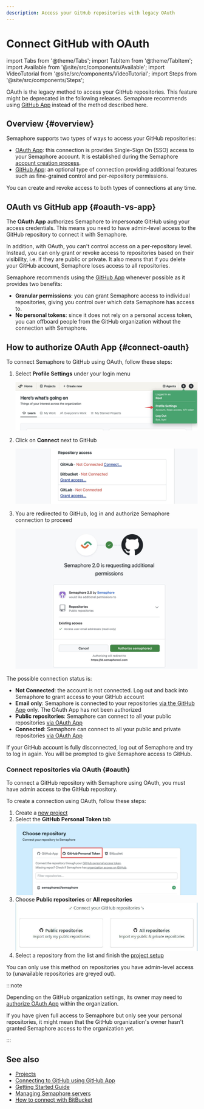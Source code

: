```yaml
---
description: Access your GitHub repositories with legacy OAuth
---
```


# Connect GitHub with OAuth

import Tabs from '@theme/Tabs';
import TabItem from '@theme/TabItem';
import Available from '@site/src/components/Available';
import VideoTutorial from '@site/src/components/VideoTutorial';
import Steps from '@site/src/components/Steps';

OAuth is the legacy method to access your GitHub repositories. This feature might be deprecated in the following releases. Semaphore recommends using [GitHub App](./connect-github) instead of the method described here.

## Overview {#overview}

Semaphore supports two types of ways to access your GitHub repositories:

- [OAuth App](https://github.com/settings/connections/applications/328c742132e5407abd7d): this connection is provides Single-Sign On (SSO) access to your Semaphore account. It is established during the Semaphore [account creation process](../getting-started/quickstart).
- [GitHub App](https://github.com/apps/semaphore-ci-cd): an optional type of connection providing additional features such as fine-grained control and per-repository permissions.

You can create and revoke access to both types of connections at any time.

## OAuth vs GitHub app {#oauth-vs-app}

The **OAuth App** authorizes Semaphore to impersonate GitHub using your access credentials. This means you need to have admin-level access to the GitHub repository to connect it with Semaphore.

In addition, with OAuth, you can't control access on a per-repository level. Instead, you can only grant or revoke access to repositories based on their visibility, i.e. if they are public or private. It also means that if you delete your GitHub account, Semaphore loses access to all repositories.

Semaphore recommends using the [GitHub App](./connect-github) whenever possible as it provides two benefits:

- **Granular permissions**: you can grant Semaphore access to individual repositories, giving you control over which data Semaphore has access to.
- **No personal tokens**: since it does not rely on a personal access token, you can offboard people from the GitHub organization without the connection with Semaphore.

## How to authorize OAuth App {#connect-oauth}

To connect Semaphore to GitHub using OAuth, follow these steps:

<Steps>

1. Select **Profile Settings** under your login menu

      ![Profile settings](./img/profile-settings.jpg)

2. Click on **Connect** next to GitHub

      ![Profile Git Connect](./img/profile-git-connect.jpg)

3. You are redirected to GitHub, log in and authorize Semaphore connection to proceed

      ![Authorize access to GitHub account](./img/authorize-gh.jpg)

</Steps>

The possible connection status is:

- **Not Connected**: the account is not connected. Log out and back into Semaphore to grant access to your GitHub account
- **Email only**: Semaphore is connected to your repositories [via the GitHub App](./connect-github) only. The OAuth App has not been authorized
- **Public repositories**: Semaphore can connect to all your public repositories [via OAuth App](#oauth)
- **Connected**: Semaphore can connect to all your public and private repositories [via OAuth App](#oauth)

If your GitHub account is fully disconnected, log out of Semaphore and try to log in again. You will be prompted to give Semaphore access to GitHub.

### Connect repositories via OAuth {#oauth}

To connect a GitHub repository with Semaphore using OAuth, you must have admin access to the GitHub repository.

To create a connection using OAuth, follow these steps:

<Steps>

1. Create a [new project](./projects#create-project)
2. Select the **GitHub Personal Token** tab
    ![Selecting the personal token tab](./img/oauth-personal-token.jpg)
3. Choose **Public repositories** or **All repositories**
    ![OAuth permission options](./img/oauth-permissions.jpg)
4. Select a repository from the list and finish the [project setup](./projects)

</Steps>

You can only use this method on repositories you have admin-level access to (unavailable repositories are greyed out).

:::note

Depending on the GitHub organization settings, its owner may need to [authorize OAuth App](https://docs.github.com/en/apps/oauth-apps/building-oauth-apps/authorizing-oauth-apps) within the organization.

If you have given full access to Semaphore but only see your personal repositories, it might mean that the GitHub organization's owner hasn't granted Semaphore access to the organization yet.

:::

## See also

- [Projects](./projects)
- [Connecting to GitHub using GitHub App](./connect-github)
- [Getting Started Guide](../getting-started/quickstart)
- [Managing Semaphore servers](./organizations)
- [How to connect with BitBucket](./connect-bitbucket)
